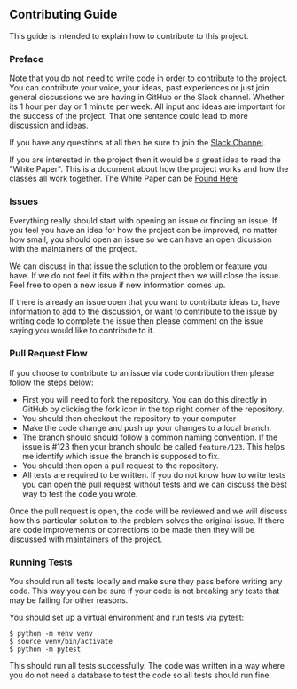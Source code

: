 ## Contributing Guide

This guide is intended to explain how to contribute to this project.

### Preface

Note that you do not need to write code in order to contribute to the project. You can contribute your voice, your ideas, past experiences or just join general discussions we are having in GitHub or the Slack channel. Whether its 1 hour per day or 1 minute per week. All input and ideas are important for the success of the project. That one sentence could lead to more discussion and ideas.

If you have any questions at all then be sure to join the [Slack Channel](https://slack.masoniteproject.com).

If you are interested in the project then it would be a great idea to read the "White Paper". This is a document about how the project works and how the classes all work together. The White Paper can be [Found Here](https://orm.masoniteproject.com/white-page)

### Issues

Everything really should start with opening an issue or finding an issue. If you feel you have an idea for how the project can be improved, no matter how small, you should open an issue so we can have an open dicussion with the maintainers of the project.

We can discuss in that issue the solution to the problem or feature you have. If we do not feel it fits within the project then we will close the issue. Feel free to open a new issue if new information comes up.

If there is already an issue open that you want to contribute ideas to, have information to add to the discussion, or want to contribute to the issue by writing code to complete the issue then please comment on the issue saying you would like to contribute to it.

### Pull Request Flow

If you choose to contribute to an issue via code contribution then please follow the steps below:

* First you will need to fork the repository. You can do this directly in GitHub by clicking the fork icon in the top right corner of the repository.
* You should then checkout the repository to your computer
* Make the code change and push up your changes to a local branch.
* The branch should should follow a common naming convention. If the issue is #123 then your branch should be called `feature/123`. This helps me identify which issue the branch is supposed to fix.
* You should then open a pull request to the repository.
* All tests are required to be written. If you do not know how to write tests you can open the pull request without tests and we can discuss the best way to test the code you wrote.

Once the pull request is open, the code will be reviewed and we will discuss how this particular solution to the problem solves the original issue. If there are code improvements or corrections to be made then they will be discussed with maintainers of the project.

### Running Tests

You should run all tests locally and make sure they pass before writing any code. This way you can be sure if your code is not breaking any tests that may be failing for other reasons.

You should set up a virtual environment and run tests via pytest:

```
$ python -m venv venv
$ source venv/bin/activate
$ python -m pytest
```

This should run all tests successfully. The code was written in a way where you do not need a database to test the code so all tests should run fine.